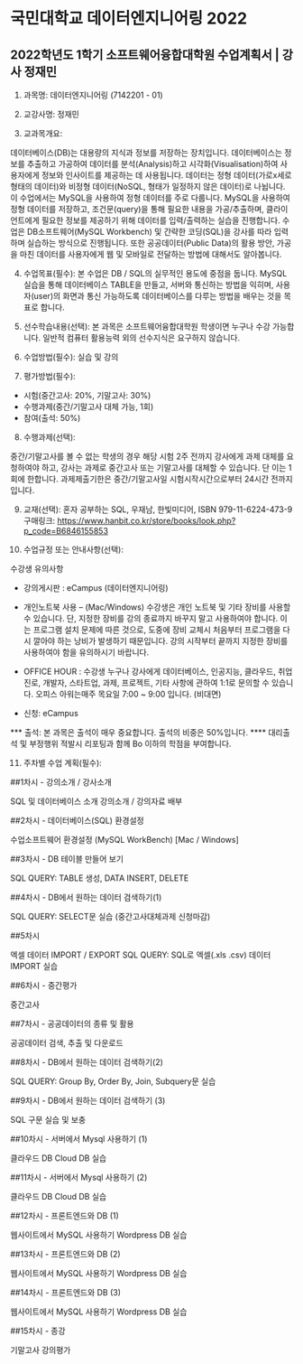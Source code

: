 # 국민대학교 데이터엔지니어링 2022
## 2022학년도 1학기 소프트웨어융합대학원 수업계획서  |  강사 정재민 




1. 과목명: 데이터엔지니어링 (7142201 - 01)

2. 교강사명: 정재민

3. 교과목개요: 

데이터베이스(DB)는 대용량의 지식과 정보를 저장하는 장치입니다. 데이터베이스는 정보를 추출하고 가공하여 데이터를 분석(Analysis)하고 시각화(Visualisation)하여 사용자에게 정보와 인사이트를 제공하는 데 사용됩니다. 데이터는 정형 데이터(가로x세로 형태의 데이터)와 비정형 데이터(NoSQL, 형태가 일정하지 않은 데이터)로 나뉩니다. 이 수업에서는 MySQL을 사용하여 정형 데이터를 주로 다룹니다. MySQL을 사용하여 정형 데이터를 저장하고, 조건문(query)을 통해 필요한 내용을 가공/추출하며, 클라이언트에게 필요한 정보를 제공하기 위해 데이터를 입력/출력하는 실습을 진행합니다. 수업은 DB소프트웨어(MySQL Workbench) 및 간략한 코딩(SQL)을 강사를 따라 입력하며 실습하는 방식으로 진행됩니다. 또한 공공데이터(Public Data)의 활용 방안, 가공을 마친 데이터를 사용자에게 웹 및 모바일로 전달하는 방법에 대해서도 알아봅니다.


4. 수업목표(필수): 
본 수업은 DB / SQL의 실무적인 용도에 중점을 둡니다. MySQL 실습을 통해 데이터베이스 TABLE을 만들고, 서버와 통신하는 방법을 익히며, 사용자(user)의 화면과 통신 가능하도록 데이터베이스를 다루는 방법을 배우는 것을 목표로 합니다.

5. 선수학습내용(선택): 
본 과목은 소프트웨어융합대학원 학생이면 누구나 수강 가능합니다. 일반적 컴퓨터 활용능력 외의 선수지식은 요구하지 않습니다.

6. 수업방법(필수): 
실습 및 강의

7. 평가방법(필수): 

- 시험(중간고사: 20%, 기말고사: 30%)
- 수행과제(중간/기말고사 대체 가능, 1회)
- 참여(출석: 50%)

8. 수행과제(선택):

중간/기말고사를 볼 수 없는 학생의 경우 해당 시험 2주 전까지 강사에게 과제 대체를 요청하여야 하고, 강사는 과제로 중간고사 또는 기말고사를 대체할 수 있습니다. 단 이는 1회에 한합니다. 과제제출기한은 중간/기말고사일 시험시작시간으로부터 24시간 전까지입니다.

9. 교재(선택):
혼자 공부하는 SQL, 우재남, 한빛미디어, ISBN 979-11-6224-473-9
구매링크: https://www.hanbit.co.kr/store/books/look.php?p_code=B6846155853

10. 수업규정 또는 안내사항(선택):

수강생 유의사항
 
* 강의게시판 : eCampus (데이터엔지니어링)

* 개인노트북 사용 – (Mac/Windows) 
수강생은 개인 노트북 및 기타 장비를 사용할 수 있습니다. 단, 지정한 장비를 강의 종료까지 바꾸지 말고 사용하여야 합니다. 이는 프로그램 설치 문제에 따른 것으로, 도중에 장비 교체시 처음부터 프로그램을 다시 깔아야 하는 낭비가 발생하기 때문입니다. 강의 시작부터 끝까지 지정한 장비를 사용하여야 함을 유의하시기 바랍니다.
 
* OFFICE HOUR : 수강생 누구나 강사에게 데이터베이스, 인공지능, 클라우드, 취업진로, 개발자, 스타트업, 과제, 프로젝트, 기타 사항에 관하여 1:1로 문의할 수 있습니다. 오피스 아워는매주 목요일 7:00 ~ 9:00 입니다. (비대면)

* 신청: eCampus
 
*** 출석: 본 과목은 출석이 매우 중요합니다. 출석의 비중은 50%입니다.
**** 대리출석 및 부정행위 적발시 리포팅과 함께 Bo 이하의 학점을 부여합니다.


11. 주차별 수업 계획(필수):

##1차시 - 강의소개 / 강사소개
<p>
SQL 및 데이터베이스 소개
강의소개 / 강의자료 배부

##2차시 - 데이터베이스(SQL) 환경설정
 <p>
수업소프트웨어 환경설정 (MySQL WorkBench) [Mac / Windows]

##3차시 - DB 테이블 만들어 보기
<p>
SQL QUERY: TABLE 생성, DATA INSERT, DELETE

##4차시 - DB에서 원하는 데이터 검색하기(1)
<p>
SQL QUERY: SELECT문 실습
(중간고사대체과제 신청마감)

##5차시
<p>
엑셀 데이터 IMPORT / EXPORT
SQL QUERY: SQL로 엑셀(.xls .csv) 데이터 IMPORT  실습

##6차시 - 중간평가
<p>
중간고사

##7차시 - 공공데이터의 종류 및 활용
<p>
공공데이터 검색, 추출 및 다운로드

##8차시 - DB에서 원하는 데이터 검색하기(2)
<p>
SQL QUERY: Group By, Order By, Join, Subquery문 실습

##9차시 - DB에서 원하는 데이터 검색하기 (3)
<p>
SQL 구문 실습 및 보충

##10차시 - 서버에서 Mysql 사용하기 (1)
<p>
클라우드 DB
Cloud DB 실습

##11차시 - 서버에서 Mysql 사용하기 (2)
<p>
클라우드 DB
Cloud DB 실습

##12차시 - 프론트엔드와 DB (1) 
<p>
웹사이트에서 MySQL 사용하기
Wordpress DB 실습

##13차시 - 프론트엔드와 DB (2) 
<p>
웹사이트에서 MySQL 사용하기
Wordpress DB 실습

##14차시 - 프론트엔드와 DB (3) 
<p>
웹사이트에서 MySQL 사용하기
Wordpress DB 실습

##15차시 - 종강
<p>
기말고사
강의평가

